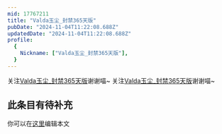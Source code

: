 ```yaml
---
mid: 17767211
title: "Valda玉尘_封禁365天版"
pubDate: "2024-11-04T11:22:08.688Z"
updatedDate: "2024-11-04T11:22:08.688Z"
profile:
  {
    Nickname: ["Valda玉尘_封禁365天版"],
  }
---
```


关注[Valda玉尘_封禁365天版](https://space.bilibili.com/17767211)谢谢喵~ 关注[Valda玉尘_封禁365天版](https://space.bilibili.com/17767211)谢谢喵~

## 此条目有待补充
你可以在[这里](https://github.com/Yuhanawa/VTuber.ICU/edit/master/src/content/v/Valda玉尘_封禁365天版/index.md)编辑本文
